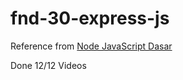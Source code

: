 # fnd-30-express-js

Reference from [Node JavaScript Dasar](https://www.buildwithangga.com/kelas/node-javascript-dasar?thumbnail=wATNuz4FZX.36&main_leads=searchresult)

Done 12/12 Videos